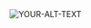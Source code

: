 <picture>
 <source media="(prefers-color-scheme: dark)" srcset="https://github.com/user-attachments/assets/bff13a5a-bad6-4aba-8f8d-d6abead7bc6e">
 <source media="(prefers-color-scheme: light)" srcset="https://github.com/user-attachments/assets/bff13a5a-bad6-4aba-8f8d-d6abead7bc6e">
 <img alt="YOUR-ALT-TEXT" src="https://github.com/user-attachments/assets/bff13a5a-bad6-4aba-8f8d-d6abead7bc6e">
</picture>

